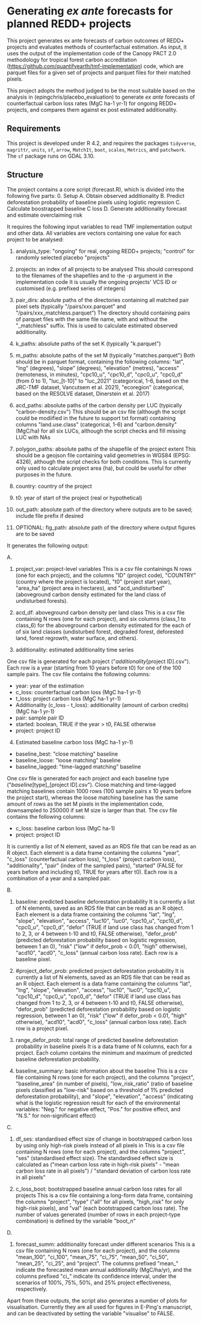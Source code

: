 # Generating _ex ante_ forecasts for planned REDD+ projects

This project generates ex ante forecasts of carbon outcomes of REDD+ projects and evaluates methods of counterfactual estimation. As input, it uses the output of the implementation code of the Canopy PACT 2.0 methodology for tropical forest carbon accreditation (https://github.com/quantifyearth/tmf-implementation) code, which are parquet files for a given set of projects and parquet files for their matched pixels.

This project adopts the method judged to be the most suitable based on the analysis in (epingchris/placebo_evaluation) to generate _ex ante_ forecasts of counterfactual carbon loss rates (MgC ha-1 yr-1) for ongoing REDD+ projects, and compares them against ex post estimated additionality.

## Requirements

This project is developed under R 4.2, and requires the packages `tidyverse`, `magrittr`, `units`, `sf`, `arrow`, `MatchIt`, `boot`, `scales`, `Metrics`, and `patchwork`. The `sf` package runs on GDAL 3.10.

## Structure

The project contains a core script (forecast.R), which is divided into the following five parts:
0. Setup
A. Obtain observed additionality
B. Predict deforestation probability of baseline pixels using logistic regression
C. Calculate boostrapped baseline C loss
D. Generate additionality forecast and estimate overclaiming risk

It requires the following input variables to read TMF implementation output and other data.
All variables are vectors containing one value for each project to be analysed:

1. analysis_type: "ongoing" for real, ongoing REDD+ projects; "control" for randomly selected placebo "projects"

2. projects: an index of all projects to be analysed
This should correspond to the filenames of the shapefiles and to the -p argument in the implementation code
It is usually the ongoing projects' VCS ID or customised (e.g. prefixed series of integers)

3. pair_dirs: absolute paths of the directories containing all matched pair pixel sets (typically "/pairs/xxx.parquet" and  "/pairs/xxx_matchless.parquet")
The directory should containing pairs of parquet files with the same file name, with and without the "_matchless" suffix.
This is used to calculate estimated observed additionality.

4. k_paths: absolute paths of the set K (typically "k.parquet")
5. m_paths: absolute paths of the set M (typically "matches.parquet")
Both should be in parquet format, containing the following columns:
"lat", "lng" (degrees), "slope" (degrees), "elevation" (metres), "access" (remoteness, in minutes), "cpc10_u", "cpc10_d", "cpc0_u", "cpc0_d" (from 0 to 1), "luc_[t-10]" to "luc_2021" (categorical, 1-6, based on the JRC-TMF dataset, Vancutsem et al. 2021), "ecoregion" (categorical, based on the RESOLVE dataset, Dinerstein et al. 2017)

6. acd_paths: absolute paths of the carbon density per LUC (typically "carbon-density.csv")
This should be an csv file (although the script could be modiified in the future to support txt format) containing columns "land.use.class" (categorical, 1-6) and "carbon.density" (MgC/ha) for all six LUCs, although the script checks and fill missing LUC with NAs

7. polygon_paths: absolute paths of the shapefile of the project extent
This should be a geojson file containing valid geometries in WGS84 (EPSG: 4326), although the script checks for both conditions.
This is currently only used to calculate project area (ha), but could be useful for other purposes in the future.

8. country: country of the project
9. t0: year of start of the project (real or hypothetical)

10. out_path: absolute path of the directory where outputs are to be saved; include file prefix if desired
11. OPTIONAL: fig_path: absolute path of the directory where output figures are to be saved


It generates the following output:

A.
1. project_var: project-level variables
This is a csv file containings N rows (one for each project), and the columns "ID" (project code), "COUNTRY" (country where the project is located), "t0" (project start year), "area_ha" (project area in hectares), and "acd_undisturbed" (aboveground carbon density estimated for the land class of undisturbed forests).

2. acd_df: aboveground carbon density per land class
This is a csv file containing N rows (one for each project), and six columns (class_1 to class_6) for the aboveground carbon density estimated for the each of of six land classes (undisturbed forest, degraded forest, deforested land, forest regrowth, water surface, and others).

3. additionality: estimated additionality time series

One csv file is generated for each project ("_additionality_[project ID].csv"). Each row is a year (starting from 10 years before t0) for one of the 100 sample pairs. The csv file contains the following columns:
- year: year of the estimation
- c_loss: counterfactual carbon loss (MgC ha-1 yr-1)
- t_loss: project carbon loss (MgC ha-1 yr-1)
- Additionality (c_loss - t_loss): additionality (amount of carbon credits) (MgC ha-1 yr-1)
- pair: sample pair ID
- started: boolean, TRUE if the year > t0, FALSE otherwise
- project: project ID

4. Estimated baseline carbon loss (MgC ha-1 yr-1)
- baseline_best: "close matching" baseline
- baseline_loose: "loose matching" baseline
- baseline_lagged: "time-lagged matching" baseline

One csv file is generated for each project and each baseline type ("_baseline_[type]_[project ID].csv"). Close matching and time-lagged matching baselines contain 1000 rows (100 sample pairs x 10 years before the project start), whereas the loose matching baseline has the same amount of rows as the set M pixels in the implementation code, downsampled to 250000 if set M size is larger than that. The csv file contains the following columns:
- c_loss: baseline carbon loss (MgC ha-1)
- project: project ID


It is currently a list of N element, saved as an RDS file that can be read as an R object.
Each element is a data frame containing the columns "year", "c_loss" (counterfactual carbon loss), "t_loss" (project carbon loss), "additionality", "pair" (index of the sampled pairs), "started" (FALSE for years before and including t0, TRUE for years after t0). Each row is a combination of a year and a sampled pair.

B.
1. baseline: predicted baseline deforestation probability
It is currently a list of N elements, saved as an RDS file that can be read as an R object.
Each element is a data frame containing the columns "lat", "lng", "slope", "elevation", "access", "luc10", "luc0", "cpc10_u", "cpc10_d", "cpc0_u", "cpc0_d", "defor" (TRUE if land use class has changed from 1 to 2, 3, or 4 between t-10 and t0, FALSE otherwise), "defor_prob" (predicted deforestation probability based on logistic regression, between 1 an 0), "risk" ("low" if defor_prob < 0.01, "high" otherwise), "acd10", "acd0", "c_loss" (annual carbon loss rate). Each row is a baseline pixel.

2. #project_defor_prob: predicted project deforestation probability
It is currently a list of N elements, saved as an RDS file that can be read as an R object.
Each element is a data frame containing the columns "lat", "lng", "slope", "elevation", "access", "luc10", "luc0", "cpc10_u", "cpc10_d", "cpc0_u", "cpc0_d", "defor" (TRUE if land use class has changed from 1 to 2, 3, or 4 between t-10 and t0, FALSE otherwise), "defor_prob" (predicted deforestation probability based on logistic regression, between 1 an 0), "risk" ("low" if defor_prob < 0.01, "high" otherwise), "acd10", "acd0", "c_loss" (annual carbon loss rate). Each row is a project pixel.

3. range_defor_prob: total range of predicted baseline deforestation probability in baseline pixels
It is a data frame of N columns, each for a project. Each column contains the minimum and maximum of predicted baseline deforestation probability.

5. baseline_summary: basic information about the baseline
This is a csv file containing N rows (one for each project), and the columns "project", "baseline_area" (in number of pixels), "low_risk_ratio" (ratio of baseline pixels classified as "low-risk" based on a threshold of 1% predicted deforestation probability), and "slope", "elevation", "access" (indicating what is the logistic regression result for each of the environmental variables: "Neg." for negative effect, "Pos." for positive effect, and "N.S." for non-significant effect)

C.
1. df_ses: standardised effect size of change in bootstrapped carbon loss by using only high-risk pixels instead of all pixels in 
This is a csv file containing N rows (one for each project), and the columns "project", "ses" (standardised effect size).
The standardised effect size is calculated as ("mean carbon loss rate in high-risk pixels" - "mean carbon loss rate in all pixels") / "standard deviation of carbon loss rate in all pixels"

2. c_loss_boot: bootstrapped baseline annual carbon loss rates for all projects
This is a csv file containing a long-form data frame, containing the columns "project", "type" ("all" for all pixels, "high_risk" for only high-risk pixels), and "val" (each bootstrapped carbon loss rate). The number of values generated (number of rows in each project-type combination) is defined by the variable "boot_n"

D.
1. forecast_summ: additionality forecast under different scenarios
This is a csv file containing N rows (one for each project), and the columns "mean_100", "ci_100", "mean_75", "ci_75", "mean_50", "ci_50", "mean_25", "ci_25", and "project". The columns prefixed "mean_" indicate the forecasted mean annual additionality (MgC/ha/yr), and the columns prefixed "ci_" indicate its confidence interval, under the scenarios of 100%, 75%, 50%, and 25% project effectiveness, respectively.

Apart from these outputs, the script also generates a number of plots for visualisation. Currently they are all used for figures in E-Ping's manuscript, and can be deactivated by setting the variable "visualise" to FALSE.
